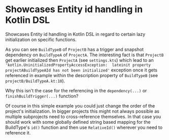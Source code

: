 # Showcases Entity id handling in Kotlin DSL 
Showcases Entity id handling in Kotlin DSL in regard to certain lazy initialization on specific functions.

As you can see `BuildTypeB` of `ProjectB` has a trigger and snapshot dependency on `BuildTypeA` of `ProjectA`. The interesting fact
is that `ProjectB` get earlier initialized then `ProjectA` (see `settings.kts`) which lead to an `'kotlin.UninitializedPropertyAccessException: 
lateinit property projectABuildTypeAId has not been initialized'` exception once it gets referenced in example within the
description property of `BuildTypeB` (see `projectB/BuildTypeA.kt:10`).

Why this isn't the case for the referencing in the `dependency(...)` or `finishBuildTrigger(...)` function?

Of course in this simple example you could just change the order of the project's initialization. In bigger projects this might
not always possible as multiple subprojects need to cross-reference themselves. In that case you should work with some globally defined
string based mapping for the BuildType's `id()` function and then use `RelativeId()` wherever you need to reference it.

